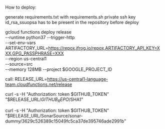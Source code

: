 How to deploy:

generate requirements.txt with requirements.sh
private ssh key id_rsa_ssuopsa has to be present in the repository before deploy

gcloud functions deploy release \
  --runtime python37 --trigger-http \
  --set-env-vars ARTIFACTORY_URL=https://repox.jfrog.io/repox,ARTIFACTORY_API_KEY=XXX,GPG_PASSPHRASE=XXX \
  --region us-central1 \
  --source=src \
  --memory 128MB --project $GOOGLE_PROJECT_ID

call: 
RELEASE_URL=https://us-central1-language-team.cloudfunctions.net/release

curl -s -H "Authorization: token $GITHUB_TOKEN" "$RELEASE_URL/$GITHUB_REPO/$SHA1"

curl -s -H "Authorization: token $GITHUB_TOKEN" "$RELEASE_URL/SonarSource/sonar-dummy/3629c526389c15049fc5ca37de395746ade2991b"